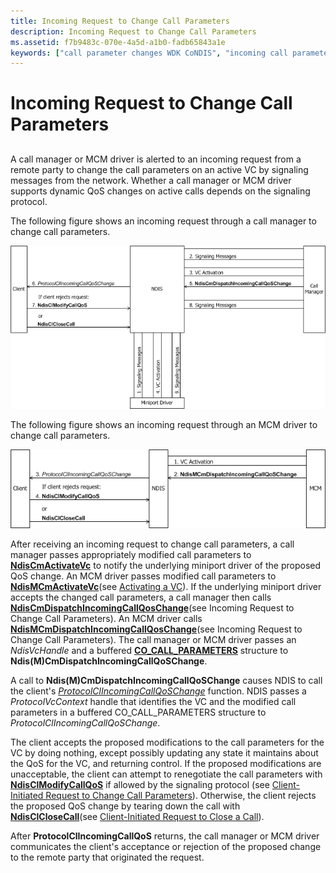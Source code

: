 ```yaml
---
title: Incoming Request to Change Call Parameters
description: Incoming Request to Change Call Parameters
ms.assetid: f7b9483c-070e-4a5d-a1b0-fadb65843a1e
keywords: ["call parameter changes WDK CoNDIS", "incoming call parameter change requests WDK CoNDIS"]
---
```


# Incoming Request to Change Call Parameters


## <a href="" id="ddk-incoming-request-to-change-call-parameters-ng"></a>


A call manager or MCM driver is alerted to an incoming request from a remote party to change the call parameters on an active VC by signaling messages from the network. Whether a call manager or MCM driver supports dynamic QoS changes on active calls depends on the signaling protocol.

The following figure shows an incoming request through a call manager to change call parameters.

![diagram illustrating an incoming request through a call manager to change call parameters](images/cm-16.png)

The following figure shows an incoming request through an MCM driver to change call parameters.

![diagram illustrating an incoming request through an mcm driver to change call parameters](images/fig1-16.png)

After receiving an incoming request to change call parameters, a call manager passes appropriately modified call parameters to [**NdisCmActivateVc**](https://msdn.microsoft.com/library/windows/hardware/ff561649) to notify the underlying miniport driver of the proposed QoS change. An MCM driver passes modified call parameters to [**NdisMCmActivateVc**](https://msdn.microsoft.com/library/windows/hardware/ff562792)(see [Activating a VC](activating-a-vc.md)). If the underlying miniport driver accepts the changed call parameters, a call manager then calls [**NdisCmDispatchIncomingCallQosChange**](https://msdn.microsoft.com/library/windows/hardware/ff561668)(see Incoming Request to Change Call Parameters). An MCM driver calls [**NdisMCmDispatchIncomingCallQosChange**](https://msdn.microsoft.com/library/windows/hardware/ff563540)(see Incoming Request to Change Call Parameters). The call manager or MCM driver passes an *NdisVcHandle* and a buffered [**CO\_CALL\_PARAMETERS**](https://msdn.microsoft.com/library/windows/hardware/ff545384) structure to **Ndis(M)CmDispatchIncomingCallQoSChange**.

A call to **Ndis(M)CmDispatchIncomingCallQoSChange** causes NDIS to call the client's [*ProtocolClIncomingCallQoSChange*](https://msdn.microsoft.com/library/windows/hardware/ff570229) function. NDIS passes a *ProtocolVcContext* handle that identifies the VC and the modified call parameters in a buffered CO\_CALL\_PARAMETERS structure to *ProtocolClIncomingCallQoSChange*.

The client accepts the proposed modifications to the call parameters for the VC by doing nothing, except possibly updating any state it maintains about the QoS for the VC, and returning control. If the proposed modifications are unacceptable, the client can attempt to renegotiate the call parameters with [**NdisClModifyCallQoS**](https://msdn.microsoft.com/library/windows/hardware/ff561636) if allowed by the signaling protocol (see [Client-Initiated Request to Change Call Parameters](client-initiated-request-to-change-call-parameters.md)). Otherwise, the client rejects the proposed QoS change by tearing down the call with [**NdisClCloseCall**](https://msdn.microsoft.com/library/windows/hardware/ff561627)(see [Client-Initiated Request to Close a Call](client-initiated-request-to-close-a-call.md)).

After **ProtocolClIncomingCallQoS** returns, the call manager or MCM driver communicates the client's acceptance or rejection of the proposed change to the remote party that originated the request.

 

 





